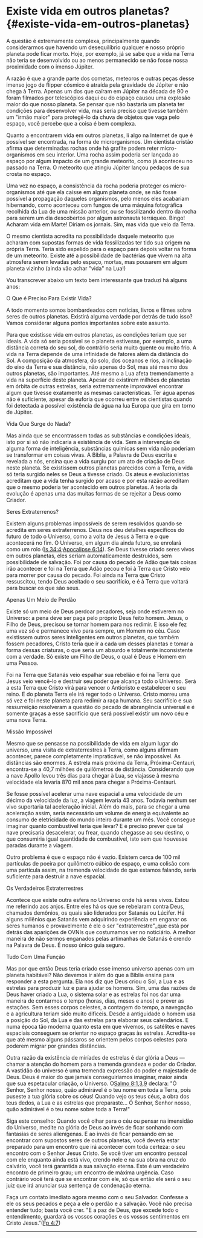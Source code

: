 # Existe vida em outros planetas? {#existe-vida-em-outros-planetas}

A questão é extremamente complexa, principalmente quando considerarmos que havendo um desequilíbrio qualquer e nosso próprio planeta pode ficar morto. Hoje, por exemplo, já se sabe que a vida na Terra não teria se desenvolvido ou ao menos permanecido se não fosse nossa proximidade com o imenso Júpiter.

A razão é que a grande parte dos cometas, meteoros e outras peças desse imenso jogo de flipper cósmico é atraída pela gravidade de Júpiter e não chega à Terra. Apenas um dos que caíram em Júpiter na década de 90 e foram filmados por telescópios daqui ou do espaço causou uma explosão maior do que nosso planeta. Se pensar que não bastaria um planeta ter condições para desenvolver vida, mas seria preciso que tivesse também um &quot;irmão maior&quot; para protegê-lo da chuva de objetos que vaga pelo espaço, você percebe que a coisa é bem complexa.

Quanto a encontrarem vida em outros planetas, li algo na Internet de que é possível ser encontrada, na forma de microrganismos. Um cientista cristão afirma que determinadas rochas onde há grafite podem reter micro-organismos em seu interior. Uma rocha assim poderia ser lançada ao espaço por algum impacto de um grande meteorito, como já aconteceu no passado na Terra. O meteorito que atingiu Júpiter lançou pedaços de sua crosta no espaço.

Uma vez no espaço, a consistência da rocha poderia proteger os micro-organismos até que ela caísse em algum planeta onde, se não fosse possível a propagação daqueles organismos, pelo menos eles acabariam hibernando, como aconteceu com fungos de uma máquina fotográfica recolhida da Lua de uma missão anterior, ou se fossilizando dentro da rocha para serem um dia descobertos por algum astronauta terráqueo. Bingo! Acharam vida em Marte! Diriam os jornais. Sim, mas vida que veio da Terra.

O mesmo cientista acredita na possibilidade daquele meteorito que acharam com supostas formas de vida fossilizadas ter tido sua origem na própria Terra. Teria sido expelido para o espaço para depois voltar na forma de um meteorito. Existe até a possibilidade de bactérias que vivem na alta atmosfera serem levadas pelo espaço, mortas, mas pousarem em algum planeta vizinho (ainda vão achar &quot;vida&quot; na Lua!)

Vou transcrever abaixo um texto bem interessante que traduzi há alguns anos:

O Que é Preciso Para Existir Vida?

A todo momento somos bombardeados com notícias, livros e filmes sobre seres de outros planetas. Existirá alguma verdade por detrás de tudo isso? Vamos considerar alguns pontos importantes sobre este assunto.

Para que existisse vida em outros planetas, as condições teriam que ser ideais. A vida só seria possível se o planeta estivesse, por exemplo, a uma distância correta do seu sol, do contrário seria muito quente ou muito frio. A vida na Terra depende de uma infinidade de fatores além da distância do Sol. A composição da atmosfera, do solo, dos oceanos e rios, a inclinação do eixo da Terra e sua distância, não apenas do Sol, mas até mesmo dos outros planetas, são importantes. Até mesmo a Lua afeta tremendamente a vida na superfície deste planeta. Apesar de existirem milhões de planetas em órbita de outras estrelas, seria extremamente improvável encontrar algum que tivesse exatamente as mesmas características. Ter água apenas não é suficiente, apesar da euforia que ocorreu entre os cientistas quando foi detectada a possível existência de água na lua Europa que gira em torno de Júpiter.

Vida Que Surge do Nada?

Mas ainda que se encontrassem todas as substâncias e condições ideais, isto por si só não indicaria a existência de vida. Sem a intervenção de alguma forma de inteligência, substâncias químicas sem vida não poderiam se transformar em coisas vivas. A Bíblia, a Palavra de Deus escrita e revelada a nós, ensina que a vida surgiu por um ato de criação de Deus neste planeta. Se existissem outros planetas parecidos com a Terra, a vida só teria surgido neles se Deus a tivesse criado. Os ateus e evolucionistas acreditam que a vida tenha surgido por acaso e por esta razão acreditam que o mesmo poderia ter acontecido em outros planetas. A teoria da evolução é apenas uma das muitas formas de se rejeitar a Deus como Criador.

Seres Extraterrenos?

Existem alguns problemas impossíveis de serem resolvidos quando se acredita em seres extraterrenos. Deus nos deu detalhes específicos do futuro de todo o Universo, como a volta de Jesus à Terra e o que acontecerá no fim. O Universo, em algum dia ainda futuro, se enrolará como um rolo ([Is 34:4](http://bibliaonline.com.br/acf/is/34/4);[Apocalipse 6:14](http://bibliaonline.com.br/acf/ap/6/14)). Se Deus tivesse criado seres vivos em outros planetas, eles seriam automaticamente destruídos, sem possibilidade de salvação. Foi por causa do pecado de Adão que tais coisas irão acontecer e foi na Terra que Adão pecou e foi à Terra que Cristo veio para morrer por causa do pecado. Foi ainda na Terra que Cristo ressuscitou, tendo Deus aceitado o seu sacrifício, e é à Terra que voltará para buscar os que são seus.

Apenas Um Meio de Perdão

Existe só um meio de Deus perdoar pecadores, seja onde estiverem no Universo: a pena deve ser paga pelo próprio Deus feito homem. Jesus, o Filho de Deus, precisou se tornar homem para nos redimir. E isso ele fez uma vez só e permanece vivo para sempre, um Homem no céu. Caso existissem outros seres inteligentes em outros planetas, que também fossem pecadores, Cristo teria que ir a cada um desses planetas e tomar a forma dessas criaturas, o que seria um absurdo e totalmente inconsistente com a verdade. Só existe um Filho de Deus, o qual é Deus e Homem em uma Pessoa.

Foi na Terra que Satanás veio espalhar sua rebelião e foi na Terra que Jesus veio vencê-lo e destruir seu poder que alcança todo o Universo. Será a esta Terra que Cristo virá para vencer o Anticristo e estabelecer o seu reino. E do planeta Terra ele irá reger todo o Universo. Cristo morreu uma só vez e foi neste planeta para redimir a raça humana. Seu sacrifício e sua ressurreição resolveram a questão do pecado de abrangência universal e é somente graças a esse sacrifício que será possível existir um novo céu e uma nova Terra.

Missão Impossível

Mesmo que se pensasse na possibilidade de vida em algum lugar do universo, uma visita de extraterrestres à Terra, como alguns afirmam acontecer, parece completamente impraticável, se não impossível. As distâncias são enormes. A estrela mais próxima da Terra, Próxima-Centauri, encontra-se a 40,7 milhões de quilômetros de distância. Considerando que a nave Apollo levou três dias para chegar à Lua, se viajasse à mesma velocidade ela levaria 870 mil anos para chegar a Próxima-Centauri.

Se fosse possível acelerar uma nave espacial a uma velocidade de um décimo da velocidade da luz, a viagem levaria 43 anos. Todavia nenhum ser vivo suportaria tal aceleração inicial. Além do mais, para se chegar a uma aceleração assim, seria necessário um volume de energia equivalente ao consumo de eletricidade do mundo inteiro durante um mês. Você consegue imaginar quanto combustível teria que levar? E é preciso prever que tal nave precisaria desacelerar, ou frear, quando chegasse ao seu destino, o que consumiria igual quantidade de combustível, isto sem que houvesse paradas durante a viagem.

Outro problema é que o espaço não é vazio. Existem cerca de 100 mil partículas de poeira por quilômetro cúbico de espaço, e uma colisão com uma partícula assim, na tremenda velocidade de que estamos falando, seria suficiente para destruir a nave espacial.

Os Verdadeiros Extraterrestres

Acontece que existe outra esfera no Universo onde há seres vivos. Estou me referindo aos anjos. Entre eles há os que se rebelaram contra Deus, chamados demônios, os quais são liderados por Satanás ou Lúcifer. Há alguns milênios que Satanás vem adquirindo experiência em enganar os seres humanos e provavelmente é ele o ser &quot;extraterrestre&quot;_que está por detrás das aparições de OVNIs que costumamos ver no noticiário. A melhor maneira de não sermos enganados pelas artimanhas de Satanás é crendo na Palavra de Deus. É nosso único guia seguro.

Tudo Com Uma Função

Mas por que então Deus teria criado esse imenso universo apenas com um planeta habitável? Não devemos ir além do que a Bíblia ensina para responder a esta pergunta. Ela nos diz que Deus criou o Sol, a Lua e as estrelas para produzir luz e para ajudar os homens. Sim, uma das razões de Deus haver criado a Lua, o sistema solar e as estrelas foi nos dar uma maneira de contarmos o tempo (horas, dias, meses e anos) e prever as estações. Sem esses corpos celestes, a contagem do tempo, a navegação e a agricultura teriam sido muito difíceis. Desde a antiguidade o homem usa a posição do Sol, da Lua e das estrelas para elaborar seus calendários. E numa época tão moderna quanto esta em que vivemos, os satélites e naves espaciais conseguem se orientar no espaço graças às estrelas. Acredita-se que até mesmo alguns pássaros se orientem pelos corpos celestes para poderem migrar por grandes distâncias.

Outra razão da existência de miríades de estrelas é dar glória a Deus — chamar a atenção do homem para a tremenda grandeza e poder do Criador. A vastidão do universo é uma tremenda expressão do poder e majestade de Deus. Deus é maior do que jamais conseguiríamos imaginar, maior ainda que sua espetacular criação, o Universo. O[Salmo 8:1,3,9](http://bibliaonline.com.br/acf/sl/8/1,3,9) declara: &quot;Ó Senhor, Senhor nosso, quão admirável é o teu nome em toda a Terra, pois puseste a tua glória sobre os céus! Quando vejo os teus céus, a obra dos teus dedos, a Lua e as estrelas que preparaste... Ó Senhor, Senhor nosso, quão admirável é o teu nome sobre toda a Terra!&quot;

Siga este conselho: Quando você olhar para o céu ou pensar na imensidão do Universo, medite na glória de Deus ao invés de ficar sonhando com fantasias de seres alienígenas. E ao invés de ficar pensando em se encontrar com supostos seres de outros planetas, você deveria estar preparado para um encontro que irá acontecer com toda certeza: o seu encontro com o Senhor Jesus Cristo. Se você tiver um encontro pessoal com ele enquanto ainda está vivo, crendo nele e na sua obra na cruz do calvário, você terá garantida a sua salvação eterna. Este é um verdadeiro encontro de primeiro grau; um encontro de máxima urgência. Caso contrário você terá que se encontrar com ele, só que então ele será o seu juiz que irá anunciar sua sentença de condenação eterna.

Faça um contato imediato agora mesmo com o seu Salvador. Confesse a ele os seus pecados e peça a ele o perdão e a salvação. Você não precisa entender tudo; basta você crer. &quot;E a paz de Deus, que excede todo o entendimento, guardará os vossos corações e os vossos sentimentos em Cristo Jesus.&quot;([Fp 4:7](http://bibliaonline.com.br/acf/fp/4/7))

*****